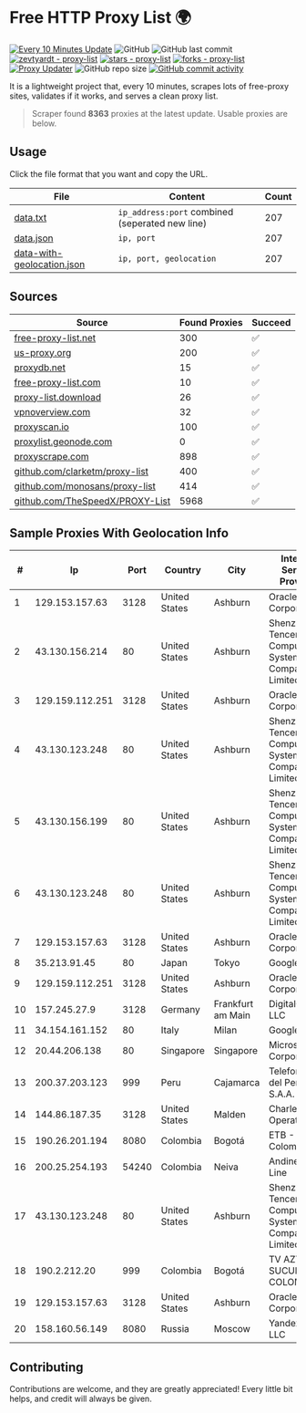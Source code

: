 
# Free HTTP Proxy List 🌍

[![Every 10 Minutes Update](https://github.com/mertguvencli/http-proxy-list/actions/workflows/main.yml/badge.svg?branch=main)](https://github.com/mertguvencli/http-proxy-list/actions/workflows/main.yml)
![GitHub](https://img.shields.io/github/license/mertguvencli/http-proxy-list)
![GitHub last commit](https://img.shields.io/github/last-commit/mertguvencli/http-proxy-list)
[![zevtyardt - proxy-list](https://img.shields.io/static/v1?label=zevtyardt&message=proxy-list&color=blue&logo=github)](https://github.com/zevtyardt/proxy-list "Go to GitHub repo")
[![stars - proxy-list](https://img.shields.io/github/stars/zevtyardt/proxy-list?style=social)](https://github.com/zevtyardt/proxy-list)
[![forks - proxy-list](https://img.shields.io/github/forks/zevtyardt/proxy-list?style=social)](https://github.com/zevtyardt/proxy-list)
[![Proxy Updater](https://github.com/zevtyardt/proxy-list/workflows/Proxy%20Updater/badge.svg)](https://github.com/zevtyardt/proxy-list/actions?query=workflow:"Proxy+Updater")
![GitHub repo size](https://img.shields.io/github/repo-size/zevtyardt/proxy-list)
[![GitHub commit activity](https://img.shields.io/github/commit-activity/m/zevtyardt/proxy-list?logo=commits)](https://github.com/zevtyardt/proxy-list/commits/main)

It is a lightweight project that, every 10 minutes, scrapes lots of free-proxy sites, validates if it works, and serves a clean proxy list.

> Scraper found **8363** proxies at the latest update. Usable proxies are below.

## Usage

Click the file format that you want and copy the URL.

|File|Content|Count|
|----|-------|-----|
|[data.txt](https://raw.githubusercontent.com/mertguvencli/http-proxy-list/main/proxy-list/data.txt)|`ip_address:port` combined (seperated new line)|207|
|[data.json](https://raw.githubusercontent.com/mertguvencli/http-proxy-list/main/proxy-list/data.json)|`ip, port`|207|
|[data-with-geolocation.json](https://raw.githubusercontent.com/mertguvencli/http-proxy-list/main/proxy-list/data-with-geolocation.json)|`ip, port, geolocation`|207|

## Sources

|Source|Found Proxies|Succeed|
|------|-------------|-------|
|[free-proxy-list.net](https://free-proxy-list.net)|300|✅|
|[us-proxy.org](https://www.us-proxy.org)|200|✅|
|[proxydb.net](http://proxydb.net)|15|✅|
|[free-proxy-list.com](https://free-proxy-list.com/?page=&port=&type%5B%5D=http&type%5B%5D=https&up_time=0&search=Search)|10|✅|
|[proxy-list.download](https://www.proxy-list.download/HTTP)|26|✅|
|[vpnoverview.com](https://vpnoverview.com/privacy/anonymous-browsing/free-proxy-servers)|32|✅|
|[proxyscan.io](https://www.proxyscan.io)|100|✅|
|[proxylist.geonode.com](https://proxylist.geonode.com/api/proxy-list?limit=300&page=1&sort_by=lastChecked&sort_type=desc&protocols=http,https)|0|✅|
|[proxyscrape.com](https://api.proxyscrape.com/v2/?request=displayproxies&protocol=http&timeout=10000&country=all&ssl=all&anonymity=all)|898|✅|
|[github.com/clarketm/proxy-list](https://raw.githubusercontent.com/clarketm/proxy-list/master/proxy-list-raw.txt)|400|✅|
|[github.com/monosans/proxy-list](https://raw.githubusercontent.com/monosans/proxy-list/main/proxies/http.txt)|414|✅|
|[github.com/TheSpeedX/PROXY-List](https://raw.githubusercontent.com/TheSpeedX/PROXY-List/master/http.txt)|5968|✅|


## Sample Proxies With Geolocation Info

|#|Ip|Port|Country|City|Internet Service Provider|
|-|--|----|-------|----|-------------------------|
|1|129.153.157.63|3128|United States|Ashburn|Oracle Corporation|
|2|43.130.156.214|80|United States|Ashburn|Shenzhen Tencent Computer Systems Company Limited|
|3|129.159.112.251|3128|United States|Ashburn|Oracle Corporation|
|4|43.130.123.248|80|United States|Ashburn|Shenzhen Tencent Computer Systems Company Limited|
|5|43.130.156.199|80|United States|Ashburn|Shenzhen Tencent Computer Systems Company Limited|
|6|43.130.123.248|80|United States|Ashburn|Shenzhen Tencent Computer Systems Company Limited|
|7|129.153.157.63|3128|United States|Ashburn|Oracle Corporation|
|8|35.213.91.45|80|Japan|Tokyo|Google LLC|
|9|129.159.112.251|3128|United States|Ashburn|Oracle Corporation|
|10|157.245.27.9|3128|Germany|Frankfurt am Main|DigitalOcean, LLC|
|11|34.154.161.152|80|Italy|Milan|Google LLC|
|12|20.44.206.138|80|Singapore|Singapore|Microsoft Corporation|
|13|200.37.203.123|999|Peru|Cajamarca|Telefonica del Peru S.A.A.|
|14|144.86.187.35|3128|United States|Malden|Charles River Operation|
|15|190.26.201.194|8080|Colombia|Bogotá|ETB - Colombia|
|16|200.25.254.193|54240|Colombia|Neiva|Andinet ON Line|
|17|43.130.123.248|80|United States|Ashburn|Shenzhen Tencent Computer Systems Company Limited|
|18|190.2.212.20|999|Colombia|Bogotá|TV AZTECA SUCURSAL COLOMBIA|
|19|129.153.157.63|3128|United States|Ashburn|Oracle Corporation|
|20|158.160.56.149|8080|Russia|Moscow|Yandex.Cloud LLC|



## Contributing

Contributions are welcome, and they are greatly appreciated! Every
little bit helps, and credit will always be given.

